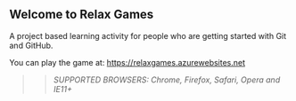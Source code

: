 ## Welcome to Relax Games

A project based learning activity for people who are getting started with Git and GitHub.

You can play the game at: https://relaxgames.azurewebsites.net

>> _*SUPPORTED BROWSERS*: Chrome, Firefox, Safari, Opera and IE11+_